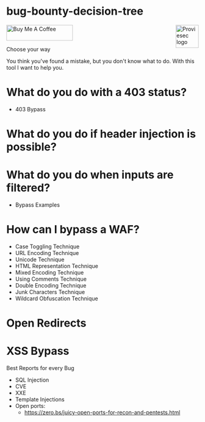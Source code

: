 # bug-bounty-decision-tree

<a href="https://proviesec.org/">
    <img src="https://avatars.githubusercontent.com/u/92156402?s=400&u=7fe0dbb9085a37818ee8c2b061432a9a69cbff42&v=4" alt="Proviesec logo" title="Proviesec" align="right" height="60" />
</a>
<a href="https://www.buymeacoffee.com/proviesec" target="_blank"><img src="https://cdn.buymeacoffee.com/buttons/default-orange.png" alt="Buy Me A Coffee" height="41" width="174"></a>


Choose your way 

You think you've found a mistake, but you don't know what to do. With this tool I want to help you. 

# What do you do with a 403 status? 
- 403 Bypass

# What do you do if header injection is possible? 

# What do you do when inputs are filtered? 
- Bypass Examples

# How can I bypass a WAF?
- Case Toggling Technique
- URL Encoding Technique
- Unicode Technique
- HTML Representation Technique
- Mixed Encoding Technique
- Using Comments Technique
- Double Encoding Technique
- Junk Characters Technique
- Wildcard Obfuscation Technique


# Open Redirects 

# XSS Bypass


Best Reports for every Bug

- SQL Injection
- CVE
- XXE
- Template Injections
- Open ports: 
   - https://zero.bs/juicy-open-ports-for-recon-and-pentests.html
